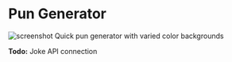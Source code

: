 # Pun Generator
 
![screenshot](https://user-images.githubusercontent.com/20702788/206448662-7ecda4f2-66fa-48ef-8825-ba4020e93453.png)
Quick pun generator with varied color backgrounds

**Todo:**
Joke API connection
